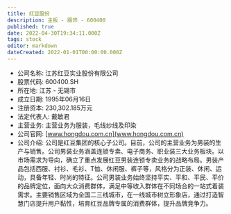 ```yaml
---
title: 红豆股份
description: 主板 - 服饰 - 600400
published: true
date: 2022-04-30T19:34:11.000Z
tags: stock
editor: markdown
dateCreated: 2022-01-01T00:00:00.000Z
---
```


- 公司名称: 江苏红豆实业股份有限公司
- 股票代码: 600400.SH
- 所在地: 江苏 - 无锡市
- 成立日期: 1995年06月16日
- 注册资本: 230,302.185万元
- 法定代表人: 戴敏君
- 主营业务: 主营业务为服装，毛线纱线及印染
- 公司官网: [www.hongdou.com.cn](www.hongdou.com.cn)
- 公司介绍: 公司是红豆集团的核心子公司。目前，公司的主营业务为男装的生产与销售。公司男装业务涵盖连锁专卖、电子商务、职业装三大业务板块。以市场需求为导向，确立了重点发展红豆男装连锁专卖业务的战略布局。男装产品包括西服、衬衫、毛衫、T恤、休闲服、裤子等，风格分为正装、休闲、运动，具备年轻、时尚的特征。公司男装业务始终坚持平实、平和、平民、平价的品牌定位，面向大众消费群体，满足中等收入群体在不同场合的一站式着装需求。主要销售区域为全国二三线城市，在一线城市树立形象店，通过打造智慧门店提升用户黏性，培育红豆品牌专属的消费群体，提升品牌竞争力。


